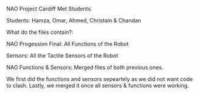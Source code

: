 NAO Project Cardiff Met Students

Students: Hamza, Omar, Ahmed, Christain & Chandan

What do the files contain?:

NAO Progession Final: All Functions of the Robot

Sensors: All the Tactile Sensors of the Robot

NAO Functions & Sensors: Merged files of both previous ones.

We first did the functions and sensors sepeartely as we did not want code to clash.
Lastly, we merged it once all sensors & functions were working.
